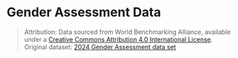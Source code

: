 # Gender Assessment Data


> Attribution: Data sourced from World Benchmarking Alliance, available under a [Creative Commons Attribution 4.0 International License](https://creativecommons.org/licenses/by/4.0/). Original dataset: [2024 Gender Assessment data set](https://www.worldbenchmarkingalliance.org/research/2024-gender-assessment-data-set/)
